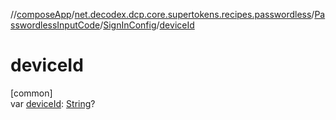 //[composeApp](../../../../index.md)/[net.decodex.dcp.core.supertokens.recipes.passwordless](../../index.md)/[PasswordlessInputCode](../index.md)/[SignInConfig](index.md)/[deviceId](device-id.md)

# deviceId

[common]\
var [deviceId](device-id.md): [String](https://kotlinlang.org/api/latest/jvm/stdlib/kotlin/-string/index.html)?
